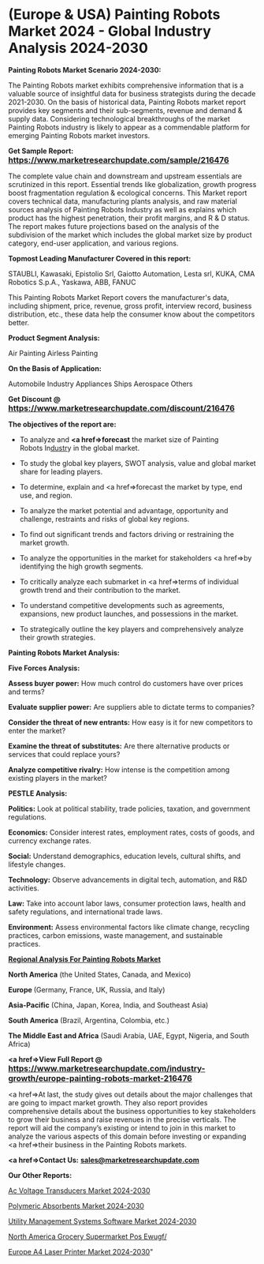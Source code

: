 # (Europe & USA) Painting Robots Market 2024 - Global Industry Analysis 2024-2030

<strong>Painting Robots Market Scenario 2024-2030:</strong>

The Painting Robots market exhibits comprehensive information that is a valuable source of insightful data for business strategists during the decade 2021-2030. On the basis of historical data, Painting Robots market report provides key segments and their sub-segments, revenue and demand &amp; supply data. Considering technological breakthroughs of the market Painting Robots industry is likely to appear as a commendable platform for emerging Painting Robots market investors.

<strong>Get Sample Report: <a href=https://www.marketresearchupdate.com/sample/216476><font size=3 color=#0000ff>https://www.marketresearchupdate.com/sample/216476</font></a></strong>

The complete value chain and downstream and upstream essentials are scrutinized in this report. Essential trends like globalization, growth progress boost fragmentation regulation &amp; ecological concerns. This Market report covers technical data, manufacturing plants analysis, and raw material sources analysis of Painting Robots Industry as well as explains which product has the highest penetration, their profit margins, and R & D status. The report makes future projections based on the analysis of the subdivision of the market which includes the global market size by product category, end-user application, and various regions.

<strong>Topmost Leading Manufacturer Covered in this report:</strong>

STAUBLI, Kawasaki, Epistolio Srl, Gaiotto Automation, Lesta srl, KUKA, CMA Robotics S.p.A., Yaskawa, ABB, FANUC

This Painting Robots Market Report covers the manufacturer's data, including shipment, price, revenue, gross profit, interview record, business distribution, etc., these data help the consumer know about the competitors better.

<strong>Product Segment Analysis: </strong>

Air Painting
Airless Painting

<strong>On the Basis of Application:</strong>

Automobile
Industry Appliances
Ships
Aerospace
Others

<strong>Get Discount @ <a href=https://www.marketresearchupdate.com/discount/216476><font size=3 color=#0000ff>https://www.marketresearchupdate.com/discount/216476</font></a></strong>

<strong><b>The objectives of the report are:</b></strong>

- To analyze and <strong><a href=><strong>forecast</strong></a></strong> the market size of Painting Robots In<a href=ASDF991299>dustr</a>y in the global market.

- To study the global key players, SWOT analysis, value and global market share for leading players.

- To determine, explain and <a href=>forecast</a> the market by type, end use, and region.

- To analyze the market potential and advantage, opportunity and challenge, restraints and risks of global key regions.

- To find out significant trends and factors driving or restraining the market growth.

- To analyze the opportunities in the market for stakeholders <a href=>by</a> identifying the high growth segments.

- To critically analyze each submarket in <a href=>terms</a> of individual growth trend and their contribution to the market.

- To understand competitive developments such as agreements, expansions, new product launches, and possessions in the market.

- To strategically outline the key players and comprehensively analyze their growth strategies.

<strong>Painting Robots Market Analysis:</strong>

<strong>Five Forces Analysis:</strong>

<strong>Assess buyer power:</strong> How much control do customers have over prices and terms?

<strong>Evaluate supplier power:</strong> Are suppliers able to dictate terms to companies?

<strong>Consider the threat of new entrants:</strong> How easy is it for new competitors to enter the market?

<strong>Examine the threat of substitutes:</strong> Are there alternative products or services that could replace yours?

<strong>Analyze competitive rivalry:</strong> How intense is the competition among existing players in the market?

<strong>PESTLE Analysis:</strong>

<strong>Politics:</strong> Look at political stability, trade policies, taxation, and government regulations.

<strong>Economics:</strong> Consider interest rates, employment rates, costs of goods, and currency exchange rates.

<strong>Social:</strong> Understand demographics, education levels, cultural shifts, and lifestyle changes.

<strong>Technology:</strong> Observe advancements in digital tech, automation, and R&D activities.

<strong>Law:</strong> Take into account labor laws, consumer protection laws, health and safety regulations, and international trade laws.

<strong>Environment:</strong> Assess environmental factors like climate change, recycling practices, carbon emissions, waste management, and sustainable practices.

<strong><u><b>Regional Analysis For Painting Robots Market</b></u></strong>

<strong><b>North America</b></strong> (the United States, Canada, and Mexico)

<strong><b>Europe </b></strong>(Germany, France, UK, Russia, and Italy)

<strong><b>Asia-Pacific</b></strong> (China, Japan, Korea, India, and Southeast Asia)

<strong><b>South America</b></strong> (Brazil, Argentina, Colombia, etc.)

<strong><b>The Middle East and Africa</b></strong> (Saudi Arabia, UAE, Egypt, Nigeria, and South Africa)

<strong><a href=>View Full Report</a> @ <a href=https://www.marketresearchupdate.com/industry-growth/europe-painting-robots-market-216476><font size=3 color=#0000ff>https://www.marketresearchupdate.com/industry-growth/europe-painting-robots-market-216476</font></a></strong>

<a href=>At last,</a> the study gives out details about the major challenges that are going to impact market growth. They also report provides comprehensive details about the business opportunities to key stakeholders to grow their business and raise revenues in the precise verticals. The report will aid the company’s existing or intend to join in this market to analyze the various aspects of this domain before investing or expanding <a href=>their</a> business in the Painting Robots markets.

<strong><a href=>Contact Us:</a></strong>
<strong>sales@marketresearchupdate.com</strong>

<strong>Our Other Reports:</strong>

<a href=https://www.linkedin.com/pulse/ac-voltage-transducers-market-2023-2029-in-depth>Ac Voltage Transducers Market 2024-2030</a>

<a href=https://www.linkedin.com/pulse/polymeric-absorbents-market-outlooks-2023-size>Polymeric Absorbents Market 2024-2030</a>

<a href=https://www.linkedin.com/pulse/utility-management-systems-software-market-2023-remarking>Utility Management Systems Software Market 2024-2030</a>

<a href=https://www.linkedin.com/pulse/north-america-grocery-supermarket-pos-ewugf/>North America Grocery Supermarket Pos Ewugf/</a>

<a href=https://www.linkedin.com/pulse/europe-a4-laser-printer-market-research-bcnzf/>Europe A4 Laser Printer Market 2024-2030</a>"
